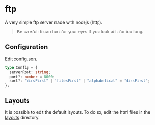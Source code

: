 # ftp

A very simple ftp server made with nodejs (http).

> Be careful: It can hurt for your eyes if you look at it for too long.

## Configuration

Edit [config.json](./config.json).

```ts
type Config = {
  serverRoot: string;
  port?: number = 8000;
  sort?: "dirsFirst" | "filesFirst" | "alphabetical" = "dirsFirst";
};
```

## Layouts

It is possible to edit the default layouts. To do so, edit the html files in the [layouts](./layouts/) directory.
